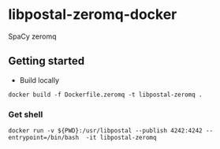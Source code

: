 # libpostal-zeromq-docker

SpaCy zeromq

## Getting started

- Build locally

```
docker build -f Dockerfile.zeromq -t libpostal-zeromq .
```


### Get shell

```
docker run -v ${PWD}:/usr/libpostal --publish 4242:4242 --entrypoint=/bin/bash  -it libpostal-zeromq
```

